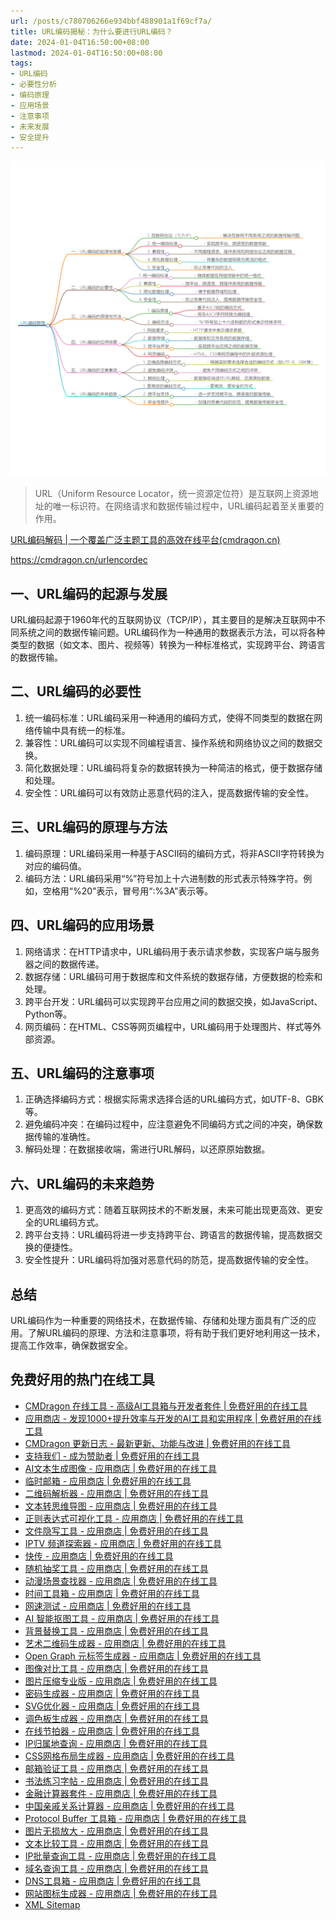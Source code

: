 ```yaml
---
url: /posts/c780706266e934bbf488901a1f69cf7a/
title: URL编码揭秘：为什么要进行URL编码？
date: 2024-01-04T16:50:00+08:00
lastmod: 2024-01-04T16:50:00+08:00
tags:
- URL编码
- 必要性分析
- 编码原理
- 应用场景
- 注意事项
- 未来发展
- 安全提升
---
```


<img src="/images/2024_02_03 17_28_56.png" title="2024_02_03 17_28_56.png" alt="2024_02_03 17_28_56.png"/>

> URL（Uniform Resource Locator，统一资源定位符）是互联网上资源地址的唯一标识符。在网络请求和数据传输过程中，URL编码起着至关重要的作用。

[URL编码解码 | 一个覆盖广泛主题工具的高效在线平台(cmdragon.cn)](https://cmdragon.cn/urlencordec)

https://cmdragon.cn/urlencordec

## 一、URL编码的起源与发展

URL编码起源于1960年代的互联网协议（TCP/IP），其主要目的是解决互联网中不同系统之间的数据传输问题。URL编码作为一种通用的数据表示方法，可以将各种类型的数据（如文本、图片、视频等）转换为一种标准格式，实现跨平台、跨语言的数据传输。

## 二、URL编码的必要性

1. 统一编码标准：URL编码采用一种通用的编码方式，使得不同类型的数据在网络传输中具有统一的标准。
2. 兼容性：URL编码可以实现不同编程语言、操作系统和网络协议之间的数据交换。
3. 简化数据处理：URL编码将复杂的数据转换为一种简洁的格式，便于数据存储和处理。
4. 安全性：URL编码可以有效防止恶意代码的注入，提高数据传输的安全性。

## 三、URL编码的原理与方法

1. 编码原理：URL编码采用一种基于ASCII码的编码方式，将非ASCII字符转换为对应的编码值。
2. 编码方法：URL编码采用“%”符号加上十六进制数的形式表示特殊字符。例如，空格用“%20”表示，冒号用“:%3A”表示等。

## 四、URL编码的应用场景

1. 网络请求：在HTTP请求中，URL编码用于表示请求参数，实现客户端与服务器之间的数据传递。
2. 数据存储：URL编码可用于数据库和文件系统的数据存储，方便数据的检索和处理。
3. 跨平台开发：URL编码可以实现跨平台应用之间的数据交换，如JavaScript、Python等。
4. 网页编码：在HTML、CSS等网页编程中，URL编码用于处理图片、样式等外部资源。

## 五、URL编码的注意事项

1. 正确选择编码方式：根据实际需求选择合适的URL编码方式，如UTF-8、GBK等。
2. 避免编码冲突：在编码过程中，应注意避免不同编码方式之间的冲突，确保数据传输的准确性。
3. 解码处理：在数据接收端，需进行URL解码，以还原原始数据。

## 六、URL编码的未来趋势

1. 更高效的编码方式：随着互联网技术的不断发展，未来可能出现更高效、更安全的URL编码方式。
2. 跨平台支持：URL编码将进一步支持跨平台、跨语言的数据传输，提高数据交换的便捷性。
3. 安全性提升：URL编码将加强对恶意代码的防范，提高数据传输的安全性。

## 总结

URL编码作为一种重要的网络技术，在数据传输、存储和处理方面具有广泛的应用。了解URL编码的原理、方法和注意事项，将有助于我们更好地利用这一技术，提高工作效率，确保数据安全。

## 免费好用的热门在线工具

- [CMDragon 在线工具 - 高级AI工具箱与开发者套件 | 免费好用的在线工具](https://tools.cmdragon.cn/zh)
- [应用商店 - 发现1000+提升效率与开发的AI工具和实用程序 | 免费好用的在线工具](https://tools.cmdragon.cn/zh/apps?category=trending)
- [CMDragon 更新日志 - 最新更新、功能与改进 | 免费好用的在线工具](https://tools.cmdragon.cn/zh/changelog)
- [支持我们 - 成为赞助者 | 免费好用的在线工具](https://tools.cmdragon.cn/zh/sponsor)
- [AI文本生成图像 - 应用商店 | 免费好用的在线工具](https://tools.cmdragon.cn/zh/apps/text-to-image-ai)
- [临时邮箱 - 应用商店 | 免费好用的在线工具](https://tools.cmdragon.cn/zh/apps/temp-email)
- [二维码解析器 - 应用商店 | 免费好用的在线工具](https://tools.cmdragon.cn/zh/apps/qrcode-parser)
- [文本转思维导图 - 应用商店 | 免费好用的在线工具](https://tools.cmdragon.cn/zh/apps/text-to-mindmap)
- [正则表达式可视化工具 - 应用商店 | 免费好用的在线工具](https://tools.cmdragon.cn/zh/apps/regex-visualizer)
- [文件隐写工具 - 应用商店 | 免费好用的在线工具](https://tools.cmdragon.cn/zh/apps/steganography-tool)
- [IPTV 频道探索器 - 应用商店 | 免费好用的在线工具](https://tools.cmdragon.cn/zh/apps/iptv-explorer)
- [快传 - 应用商店 | 免费好用的在线工具](https://tools.cmdragon.cn/zh/apps/snapdrop)
- [随机抽奖工具 - 应用商店 | 免费好用的在线工具](https://tools.cmdragon.cn/zh/apps/lucky-draw)
- [动漫场景查找器 - 应用商店 | 免费好用的在线工具](https://tools.cmdragon.cn/zh/apps/anime-scene-finder)
- [时间工具箱 - 应用商店 | 免费好用的在线工具](https://tools.cmdragon.cn/zh/apps/time-toolkit)
- [网速测试 - 应用商店 | 免费好用的在线工具](https://tools.cmdragon.cn/zh/apps/speed-test)
- [AI 智能抠图工具 - 应用商店 | 免费好用的在线工具](https://tools.cmdragon.cn/zh/apps/background-remover)
- [背景替换工具 - 应用商店 | 免费好用的在线工具](https://tools.cmdragon.cn/zh/apps/background-replacer)
- [艺术二维码生成器 - 应用商店 | 免费好用的在线工具](https://tools.cmdragon.cn/zh/apps/artistic-qrcode)
- [Open Graph 元标签生成器 - 应用商店 | 免费好用的在线工具](https://tools.cmdragon.cn/zh/apps/open-graph-generator)
- [图像对比工具 - 应用商店 | 免费好用的在线工具](https://tools.cmdragon.cn/zh/apps/image-comparison)
- [图片压缩专业版 - 应用商店 | 免费好用的在线工具](https://tools.cmdragon.cn/zh/apps/image-compressor)
- [密码生成器 - 应用商店 | 免费好用的在线工具](https://tools.cmdragon.cn/zh/apps/password-generator)
- [SVG优化器 - 应用商店 | 免费好用的在线工具](https://tools.cmdragon.cn/zh/apps/svg-optimizer)
- [调色板生成器 - 应用商店 | 免费好用的在线工具](https://tools.cmdragon.cn/zh/apps/color-palette)
- [在线节拍器 - 应用商店 | 免费好用的在线工具](https://tools.cmdragon.cn/zh/apps/online-metronome)
- [IP归属地查询 - 应用商店 | 免费好用的在线工具](https://tools.cmdragon.cn/zh/apps/ip-geolocation)
- [CSS网格布局生成器 - 应用商店 | 免费好用的在线工具](https://tools.cmdragon.cn/zh/apps/css-grid-layout)
- [邮箱验证工具 - 应用商店 | 免费好用的在线工具](https://tools.cmdragon.cn/zh/apps/email-validator)
- [书法练习字帖 - 应用商店 | 免费好用的在线工具](https://tools.cmdragon.cn/zh/apps/calligraphy-practice)
- [金融计算器套件 - 应用商店 | 免费好用的在线工具](https://tools.cmdragon.cn/zh/apps/finance-calculator-suite)
- [中国亲戚关系计算器 - 应用商店 | 免费好用的在线工具](https://tools.cmdragon.cn/zh/apps/chinese-kinship-calculator)
- [Protocol Buffer 工具箱 - 应用商店 | 免费好用的在线工具](https://tools.cmdragon.cn/zh/apps/protobuf-toolkit)
- [图片无损放大 - 应用商店 | 免费好用的在线工具](https://tools.cmdragon.cn/zh/apps/image-upscaler)
- [文本比较工具 - 应用商店 | 免费好用的在线工具](https://tools.cmdragon.cn/zh/apps/text-compare)
- [IP批量查询工具 - 应用商店 | 免费好用的在线工具](https://tools.cmdragon.cn/zh/apps/ip-batch-lookup)
- [域名查询工具 - 应用商店 | 免费好用的在线工具](https://tools.cmdragon.cn/zh/apps/domain-finder)
- [DNS工具箱 - 应用商店 | 免费好用的在线工具](https://tools.cmdragon.cn/zh/apps/dns-toolkit)
- [网站图标生成器 - 应用商店 | 免费好用的在线工具](https://tools.cmdragon.cn/zh/apps/favicon-generator)
- [XML Sitemap](https://tools.cmdragon.cn/sitemap_index.xml)
